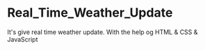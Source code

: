 # Real_Time_Weather_Update
 It's give real time weather update. With the help og HTML & CSS & JavaScript
